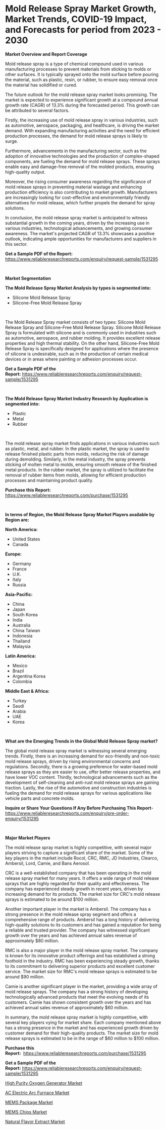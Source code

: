 <p><h1>Mold Release Spray Market Growth, Market Trends, COVID-19 Impact, and Forecasts for period from 2023 - 2030</h1></p><p><strong>Market Overview and Report Coverage</strong></p>
<p><p>Mold release spray is a type of chemical compound used in various manufacturing processes to prevent materials from sticking to molds or other surfaces. It is typically sprayed onto the mold surface before pouring the material, such as plastic, resin, or rubber, to ensure easy removal once the material has solidified or cured.</p><p>The future outlook for the mold release spray market looks promising. The market is expected to experience significant growth at a compound annual growth rate (CAGR) of 13.3% during the forecasted period. This growth can be attributed to several factors.</p><p>Firstly, the increasing use of mold release spray in various industries, such as automotive, aerospace, packaging, and healthcare, is driving the market demand. With expanding manufacturing activities and the need for efficient production processes, the demand for mold release sprays is likely to surge.</p><p>Furthermore, advancements in the manufacturing sector, such as the adoption of innovative technologies and the production of complex-shaped components, are fueling the demand for mold release sprays. These sprays enable easy and damage-free removal of the molded products, ensuring high-quality output.</p><p>Moreover, the rising consumer awareness regarding the significance of mold release sprays in preventing material wastage and enhancing production efficiency is also contributing to market growth. Manufacturers are increasingly looking for cost-effective and environmentally friendly alternatives for mold release, which further propels the demand for spray solutions.</p><p>In conclusion, the mold release spray market is anticipated to witness substantial growth in the coming years, driven by the increasing use in various industries, technological advancements, and growing consumer awareness. The market's projected CAGR of 13.3% showcases a positive outlook, indicating ample opportunities for manufacturers and suppliers in this sector.</p></p>
<p><strong>Get a Sample PDF of the Report:</strong> <a href="https://www.reliableresearchreports.com/enquiry/request-sample/1531295">https://www.reliableresearchreports.com/enquiry/request-sample/1531295</a></p>
<p>&nbsp;</p>
<p><strong>Market Segmentation</strong></p>
<p><strong>The Mold Release Spray Market Analysis by types is segmented into:</strong></p>
<p><ul><li>Silicone Mold Release Spray</li><li>Silicone-Free Mold Release Spray</li></ul></p>
<p>&nbsp;</p>
<p><p>The Mold Release Spray market consists of two types: Silicone Mold Release Spray and Silicone-Free Mold Release Spray. Silicone Mold Release Spray is formulated with silicone and is commonly used in industries such as automotive, aerospace, and rubber molding. It provides excellent release properties and high thermal stability. On the other hand, Silicone-Free Mold Release Spray is specifically designed for applications where the presence of silicone is undesirable, such as in the production of certain medical devices or in areas where painting or adhesion processes occur.</p></p>
<p><strong>Get a Sample PDF of the Report:</strong>&nbsp;<a href="https://www.reliableresearchreports.com/enquiry/request-sample/1531295">https://www.reliableresearchreports.com/enquiry/request-sample/1531295</a></p>
<p>&nbsp;</p>
<p><strong>The Mold Release Spray Market Industry Research by Application is segmented into:</strong></p>
<p><ul><li>Plastic</li><li>Metal</li><li>Rubber</li></ul></p>
<p>&nbsp;</p>
<p><p>The mold release spray market finds applications in various industries such as plastic, metal, and rubber. In the plastic market, the spray is used to release finished plastic parts from molds, reducing the risk of damage during demolding. Similarly, in the metal industry, the spray prevents sticking of molten metal to molds, ensuring smooth release of the finished metal products. In the rubber market, the spray is utilized to facilitate the removal of rubber items from molds, allowing for efficient production processes and maintaining product quality.</p></p>
<p><strong>Purchase this Report:</strong>&nbsp; <a href="https://www.reliableresearchreports.com/purchase/1531295">https://www.reliableresearchreports.com/purchase/1531295</a></p>
<p>&nbsp;</p>
<p><strong>In terms of Region, the Mold Release Spray Market Players available by Region are:</strong></p>
<p>
    <p> <strong> North America: </strong>
        <ul>
            <li>United States</li>
            <li>Canada</li>
        </ul>
        </p> 
    <p> <strong> Europe: </strong>
        <ul>
            <li>Germany</li>
            <li>France</li>
            <li>U.K.</li>
            <li>Italy</li>
            <li>Russia</li>
        </ul>
        </p> 
    <p> <strong> Asia-Pacific: </strong>
        <ul>
            <li>China</li>
            <li>Japan</li>
            <li>South Korea</li>
            <li>India</li>
            <li>Australia</li>
            <li>China Taiwan</li>
            <li>Indonesia</li>
            <li>Thailand</li>
            <li>Malaysia</li>
        </ul>
        </p> 
    <p> <strong> Latin America: </strong>
        <ul>
            <li>Mexico</li>
            <li>Brazil</li>
            <li>Argentina Korea</li>
            <li>Colombia</li>
        </ul>
        </p> 
    <p> <strong> Middle East & Africa: </strong>
        <ul>
            <li>Turkey</li>
            <li>Saudi</li>
            <li>Arabia</li>
            <li>UAE</li>
            <li>Korea</li>
        </ul>
    </p>
    </p>
<p>&nbsp;</p>
<p><strong>What are the Emerging Trends in the Global Mold Release Spray market?</strong></p>
<p><p>The global mold release spray market is witnessing several emerging trends. Firstly, there is an increasing demand for eco-friendly and non-toxic mold release sprays, driven by rising environmental concerns and regulations. Secondly, there is a growing preference for water-based mold release sprays as they are easier to use, offer better release properties, and have lower VOC content. Thirdly, technological advancements such as the development of self-cleaning and anti-rust mold release sprays are gaining traction. Lastly, the rise of the automotive and construction industries is fueling the demand for mold release sprays for various applications like vehicle parts and concrete molds.</p></p>
<p><strong>Inquire or Share Your Questions If Any Before Purchasing This Report</strong>- <a href="https://www.reliableresearchreports.com/enquiry/pre-order-enquiry/1531295">https://www.reliableresearchreports.com/enquiry/pre-order-enquiry/1531295</a></p>
<p>&nbsp;</p>
<p><strong>Major Market Players</strong></p>
<p><p>The mold release spray market is highly competitive, with several major players striving to capture a significant share of the market. Some of the key players in the market include Rocol, CRC, RMC, JD Industries, Clearco, Ambersil, Lord, Camie, and Bans Aerosol.</p><p>CRC is a well-established company that has been operating in the mold release spray market for many years. It offers a wide range of mold release sprays that are highly regarded for their quality and effectiveness. The company has experienced steady growth in recent years, driven by increasing demand for its products. The market size for CRC's mold release sprays is estimated to be around $100 million.</p><p>Another important player in the market is Ambersil. The company has a strong presence in the mold release spray segment and offers a comprehensive range of products. Ambersil has a long history of delivering high-quality solutions to its customers and has gained a reputation for being a reliable and trusted provider. The company has witnessed significant growth over the years and has achieved annual sales revenue of approximately $80 million.</p><p>RMC is also a major player in the mold release spray market. The company is known for its innovative product offerings and has established a strong foothold in the industry. RMC has been experiencing steady growth, thanks to its commitment to delivering superior products and excellent customer service. The market size for RMC's mold release sprays is estimated to be around $90 million.</p><p>Camie is another significant player in the market, providing a wide array of mold release sprays. The company has a strong history of developing technologically advanced products that meet the evolving needs of its customers. Camie has shown consistent growth over the years and has achieved annual sales revenue of approximately $60 million.</p><p>In summary, the mold release spray market is highly competitive, with several key players vying for market share. Each company mentioned above has a strong presence in the market and has experienced growth driven by customer demand for their high-quality products. The market size for mold release sprays is estimated to be in the range of $60 million to $100 million.</p></p>
<p><strong>Purchase this Report:</strong>&nbsp;&nbsp;<a href="https://www.reliableresearchreports.com/purchase/1531295">https://www.reliableresearchreports.com/purchase/1531295</a></p>
<p></p>
<p><strong>Get a Sample PDF of the Report:</strong>&nbsp;<a href="https://www.reliableresearchreports.com/enquiry/request-sample/1531295">https://www.reliableresearchreports.com/enquiry/request-sample/1531295</a></p>
<p><p><a href="https://medium.com/@beauhagenes2023/high-purity-oxygen-generator-market-outlook-industry-overview-and-forecast-2023-to-2030-8f4ca7296ce9">High Purity Oxygen Generator Market</a></p><p><a href="https://medium.com/@lupeosinski/ac-electric-arc-furnace-market-analysis-its-cagr-market-segmentation-and-global-industry-overview-19a0b5ffe102">AC Electric Arc Furnace Market</a></p><p><a href="https://medium.com/@ruthgaylord1929/mems-package-market-insight-market-trends-growth-forecasted-from-2023-to-2030-8c49e4a3b9ea">MEMS Package Market</a></p><p><a href="https://medium.com/@carrolltorp/mems-chips-market-insights-into-market-cagr-market-trends-and-growth-strategies-ea83f0c772d0">MEMS Chips Market</a></p><p><a href="https://medium.com/@v25590012/natural-flavor-extract-market-exploring-market-share-market-trends-and-future-growth-32a4f4aa1c79">Natural Flavor Extract Market</a></p></p>